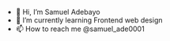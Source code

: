 - 👋 Hi, I’m Samuel Adebayo
- 🌱 I’m currently learning Frontend web design
- 📫 How to reach me @samuel_ade0001

<!---
SamuelAde001/SamuelAde001 is a ✨ special ✨ repository because its `README.md` (this file) appears on your GitHub profile.
You can click the Preview link to take a look at your changes.
--->
